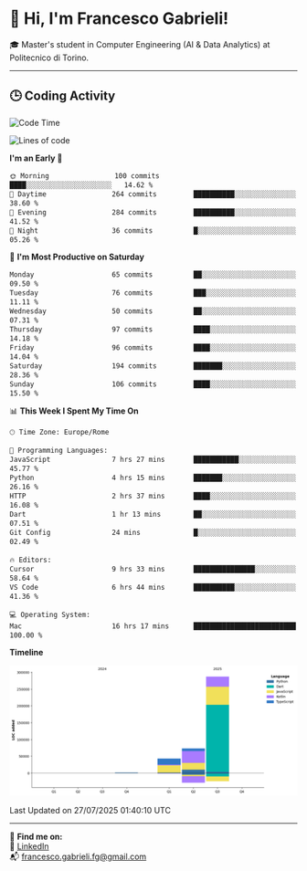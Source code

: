 # 👋 Hi, I'm Francesco Gabrieli!

🎓 Master's student in Computer Engineering (AI & Data Analytics) at Politecnico di Torino.  

---

## 🕒 Coding Activity

<!--START_SECTION:waka-->
![Code Time](http://img.shields.io/badge/Code%20Time-114%20hrs%2033%20mins-blue)

![Lines of code](https://img.shields.io/badge/From%20Hello%20World%20I%27ve%20Written-403.9%20thousand%20lines%20of%20code-blue)

**I'm an Early 🐤** 

```text
🌞 Morning                100 commits         ████░░░░░░░░░░░░░░░░░░░░░   14.62 % 
🌆 Daytime                264 commits         ██████████░░░░░░░░░░░░░░░   38.60 % 
🌃 Evening                284 commits         ██████████░░░░░░░░░░░░░░░   41.52 % 
🌙 Night                  36 commits          █░░░░░░░░░░░░░░░░░░░░░░░░   05.26 % 
```
📅 **I'm Most Productive on Saturday** 

```text
Monday                   65 commits          ██░░░░░░░░░░░░░░░░░░░░░░░   09.50 % 
Tuesday                  76 commits          ███░░░░░░░░░░░░░░░░░░░░░░   11.11 % 
Wednesday                50 commits          ██░░░░░░░░░░░░░░░░░░░░░░░   07.31 % 
Thursday                 97 commits          ████░░░░░░░░░░░░░░░░░░░░░   14.18 % 
Friday                   96 commits          ████░░░░░░░░░░░░░░░░░░░░░   14.04 % 
Saturday                 194 commits         ███████░░░░░░░░░░░░░░░░░░   28.36 % 
Sunday                   106 commits         ████░░░░░░░░░░░░░░░░░░░░░   15.50 % 
```


📊 **This Week I Spent My Time On** 

```text
🕑︎ Time Zone: Europe/Rome

💬 Programming Languages: 
JavaScript               7 hrs 27 mins       ███████████░░░░░░░░░░░░░░   45.77 % 
Python                   4 hrs 15 mins       ███████░░░░░░░░░░░░░░░░░░   26.16 % 
HTTP                     2 hrs 37 mins       ████░░░░░░░░░░░░░░░░░░░░░   16.08 % 
Dart                     1 hr 13 mins        ██░░░░░░░░░░░░░░░░░░░░░░░   07.51 % 
Git Config               24 mins             █░░░░░░░░░░░░░░░░░░░░░░░░   02.49 % 

🔥 Editors: 
Cursor                   9 hrs 33 mins       ███████████████░░░░░░░░░░   58.64 % 
VS Code                  6 hrs 44 mins       ██████████░░░░░░░░░░░░░░░   41.36 % 

💻 Operating System: 
Mac                      16 hrs 17 mins      █████████████████████████   100.00 % 
```

**Timeline**

![Lines of Code chart](https://raw.githubusercontent.com/francescogabrieli/francescogabrieli/main/assets/bar_graph.png)


 Last Updated on 27/07/2025 01:40:10 UTC
<!--END_SECTION:waka-->


---



🔗 **Find me on:**  
💼 [LinkedIn](https://www.linkedin.com/in/francesco-gabrieli)  
📬 francesco.gabrieli.fg@gmail.com  



